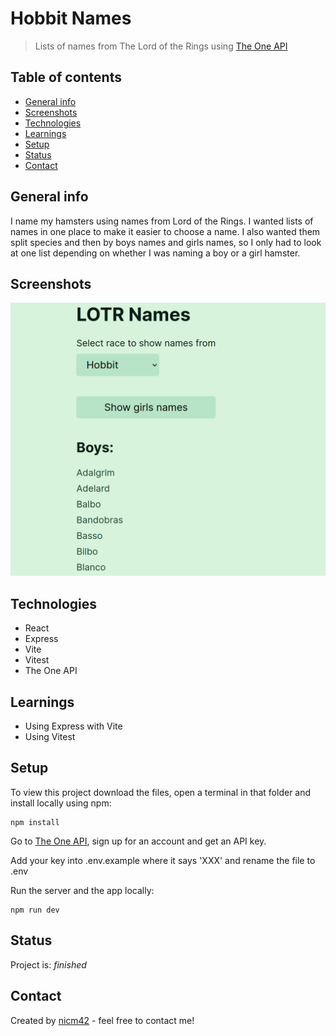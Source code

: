 # Hobbit Names

> Lists of names from The Lord of the Rings using [The One API](https://the-one-api.dev/)

## Table of contents

- [General info](#general-info)
- [Screenshots](#screenshots)
- [Technologies](#technologies)
- [Learnings](#learnings)
- [Setup](#setup)
- [Status](#status)
- [Contact](#contact)

## General info

I name my hamsters using names from Lord of the Rings. I wanted lists of names in one place to make it easier to choose a name. I also wanted them split species and then by boys names and girls names, so I only had to look at one list depending on whether I was naming a boy or a girl hamster.

## Screenshots

![Screenshot](screenshot.png)

## Technologies

- React
- Express
- Vite
- Vitest
- The One API

## Learnings

- Using Express with Vite
- Using Vitest

## Setup

To view this project download the files, open a terminal in that folder and install locally using npm:

```
npm install
```

Go to [The One API](https://the-one-api.dev/), sign up for an account and get an API key.

Add your key into .env.example where it says 'XXX' and rename the file to .env

Run the server and the app locally:

```
npm run dev
```

## Status

Project is: _finished_

## Contact

Created by [nicm42](https://twitter.com/nicm4242/) - feel free to contact me!
